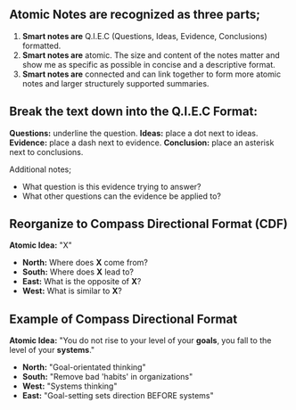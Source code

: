 ## Atomic Notes are recognized as three parts;

1. **Smart notes are** Q.I.E.C (Questions, Ideas, Evidence, Conclusions) formatted.
2. **Smart notes are** atomic. The size and content of the notes matter and show me as specific as possible in concise and a descriptive format.
3. **Smart notes are** connected and can link together to form more atomic notes and larger structurely supported summaries.

## Break the text down into the Q.I.E.C Format:

**Questions:** underline the question.
**Ideas:** place a dot next to ideas.
**Evidence:** place a dash next to evidence.
**Conclusion:** place an asterisk next to conclusions.

Additional notes;
- What question is this evidence trying to answer?
- What other questions can the evidence be applied to?

## Reorganize to Compass Directional Format (CDF)

**Atomic Idea:** "X"
- **North:** Where does **X** come from?
- **South:** Where does **X** lead to?
- **East:** What is the opposite of **X**?
- **West:** What is similar to **X**?

## Example of Compass Directional Format

**Atomic Idea:** "You do not rise to your level of your **goals**, you fall to the level of your **systems**."
- **North:** "Goal-orientated thinking"
- **South:** "Remove bad 'habits' in organizations"
- **West:** "Systems thinking"
- **East:** "Goal-setting sets direction BEFORE systems"

